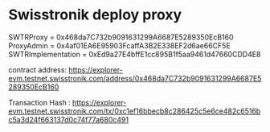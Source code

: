 # Swisstronik deploy proxy

SWTRProxy = 0x468da7C732b9091631299A6687E5289350EcB160
ProxyAdmin = 0x4af01EA6E95903FcaffA3B2E338EF2d6ae66CF5E
SWTRImplementation = 0xEd9a27E4bffE1cc895B1f5aa9461d47660CDD4E8

contract address: https://explorer-evm.testnet.swisstronik.com/address/0x468da7C732b9091631299A6687E5289350EcB160

Transaction Hash : https://explorer-evm.testnet.swisstronik.com/tx/0xc1ef16bbecb8c286425c5e6ce482c6516bc5a3d24f663137d0c74f77a680c491